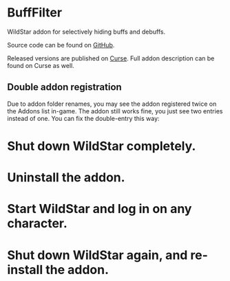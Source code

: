 BuffFilter
==========

WildStar addon for selectively hiding buffs and debuffs.

Source code can be found on [GitHub](https://github.com/kaporten/BuffFilter).

Released versions are published on [Curse](http://www.curse.com/ws-addons/wildstar/221865-bufffilter). Full addon description can be found on Curse as well.

Double addon registration
-------------------------
Due to addon folder renames, you may see the addon registered twice on the Addons list in-game. The addon still works fine, you just see two entries instead of one.
You can fix the double-entry this way:

# Shut down WildStar completely.
# Uninstall the addon.
# Start WildStar and log in on any character.
# Shut down WildStar again, and re-install the addon.